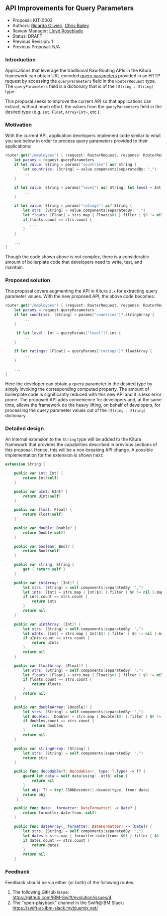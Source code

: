 ## API Improvements for Query Parameters
* Proposal: KIT-0002
* Authors: [Ricardo Olivieri](https://github.com/rolivieri), [Chris Bailey](https://github.com/seabaylea)
* Review Manager: [Lloyd Roseblade](https://github.com/lroseblade)
* Status: DRAFT
* Previous Revision: 1
* Previous Proposal: N/A

### Introduction
Applications that leverage the traditional Raw Routing APIs in the Kitura framework can obtain URL encoded [query parameters](https://en.wikipedia.org/wiki/Query_string) provided in an HTTP request by accessing the `queryParameters` field in the `RouterRequest` type. The `queryParameters` field is a dictionary that is of the `[String : String]` type.

This proposal seeks to improve the current API so that applications can extract, without much effort, the values from the `queryParameters` field in the desired type (e.g. `Int`, `Float`, `Array<Int>`, etc.).

### Motivation
With the current API, application developers implement code similar to what you see below in order to process query parameters provided to their applications:

```swift
router.get("/employees") { (request: RouterRequest, response: RouterResponse, next: @escaping () -> Void) in
    let params = request.queryParameters
    if let value: String = params["countries"] as? String {
        let countries: [String] = value.components(separatedBy: ",")
        ...
    }

    if let value: String = params["level"] as? String, let level = Int(value) {
        ...
    }

    if let value: String = params["ratings"] as? String {
        let strs: [String] = value.components(separatedBy: ",")
        let floats: [Float] = strs.map { Float($0) }.filter { $0 != nil }.map { $0! }
        if floats.count == strs.count {
           ...
        }        
    }

    ...
}
```

Though the code shown above is not complex, there is a considerable amount of boilerplate code that developers need to write, test, and maintain.

### Proposed solution
This proposal covers augmenting the API in Kitura `2.x` for extracting query parameter values. With the new proposed API, the above code becomes:

```swift
router.get("/employees") { (request: RouterRequest, response: RouterResponse, next: @escaping () -> Void) in
    let params = request.queryParameters
    if let countries: [String] = params["countries"]?.stringArray {
        ...
    }

     if let level: Int = queryParams["level"]?.int {
        ...
    }

    if let ratings: [Float] = queryParams["ratings"]?.floatArray {
        ...
    }

    ...
}
```

Here the developer can obtain a query parameter in the desired type by simply invoking the corresponding computed property. The amount of boilerplate code is significantly reduced with this new API and it is less error prone. The proposed API adds convenience for developers and, at the same time, allows the framework do the heavy lifting, on behalf of developers, for processing the query parameter values out of the `[String : String]` dictionary.

### Detailed design

An internal extension to the `String` type will be added to the Kitura framework that provides the capabilities described in previous sections of this proposal. Hence, this will be a non-breaking API change. A possible implementation for the extension is shown next:

```swift
extension String {

    public var int: Int? {
        return Int(self)
    }

    public var uInt: UInt? {
        return UInt(self)
    }

    public var float: Float? {
        return Float(self)
    }

    public var double: Double? {         
        return Double(self)
    }

    public var boolean: Bool? {
        return Bool(self)
    }

    public var string: String {
        get { return self }
    }

    public var intArray: [Int]? {
        let strs: [String] = self.components(separatedBy: ",")
        let ints: [Int] = strs.map { Int($0) }.filter { $0 != nil }.map { $0! }
        if ints.count == strs.count {
            return ints
        }
        return nil
    }

    public var uIntArray: [Int]? {
        let strs: [String] = self.components(separatedBy: ",")
        let uInts: [Int] = strs.map { Int($0) }.filter { $0 != nil }.map { $0! }
        if uInts.count == strs.count {
            return uInts
        }
        return nil
    }

    public var floatArray: [Float]? {
        let strs: [String] = self.components(separatedBy: ",")
        let floats: [Float] = strs.map { Float($0) }.filter { $0 != nil }.map { $0! }
        if floats.count == strs.count {
            return floats
        }
        return nil
    }

    public var doubleArray: [Double]? { 
        let strs: [String] = self.components(separatedBy: ",")
        let doubles: [Double] = strs.map { Double($0) }.filter { $0 != nil }.map { $0! }
        if doubles.count == strs.count {
            return doubles
        }
        return nil
    }

    public var stringArray: [String] {
        let strs: [String] = self.components(separatedBy: ",")
        return strs
    }

    public func decodable<T: Decodable>(_ type: T.Type) -> T? {
        guard let data = self.data(using: .utf8) else {
            return nil
        }
        let obj: T? = try? JSONDecoder().decode(type, from: data)
        return obj
     }

    public func date(_ formatter: DateFormatter) -> Date? {
        return formatter.date(from: self)
    }

    public func dateArray(_ formatter: DateFormatter) -> [Date]? {
        let strs: [String] = self.components(separatedBy: ",")
        let dates = strs.map { formatter.date(from: $0) }.filter { $0 != nil }.map { $0! }
        if dates.count == strs.count {
            return dates
        }
        return nil
    }
```

### Feedback
Feedback should be via either (or both) of the following routes:

1. The following GitHub issue:  
   https://github.com/IBM-Swift/evolution/issues/4
2. The "open-playback" channel in the Swift@IBM Slack:  
   https://swift-at-ibm-slack.mybluemix.net/
